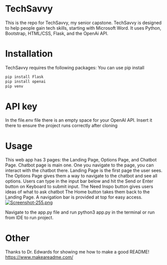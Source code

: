 # TechSavvy

This is the repo for TechSavvy, my senior capstone. TechSavvy is designed to help people gain tech skills, starting with Microsoft Word. 
It uses Python, Bootstrap, HTML/CSS, Flask, and the OpenAi API.

# Installation

TechSavvy requires the following packages: You can use pip install

```bash
pip install Flask
pip install openai
pip venv
```

# API key

In the file.env file there is an empty space for your OpenAI API. Insert it there to ensure the project runs correctly after cloning

# Usage

This web app has 3 pages: the Landing Page, Options Page, and Chatbot Page.
Chatbot page is main one. One you navigate to the page, you can interact with the chatbot there.
Landing Page is the first page the user sees.
The Options Page gives them a way to navigate to the chatbot and see all options.
Users can type in the input bar below and hit the Send or Enter button on Keyboard to submit input.
The Need Inspo button gives users ideas of what to ask chatbot
The Home button takes them back to the Landing Page.
A navigation bar is provided at top for easy access.
[![Screenshot-255.png](https://i.postimg.cc/3NrJ90Fj/Screenshot-255.png)](https://postimg.cc/yg5H8d5W)

Navigate to the app.py file and run python3 app.py in the terminal or run from IDE to run project.

# Other
Thanks to Dr. Edwards for showing me how to make a good README!
https://www.makeareadme.com/

